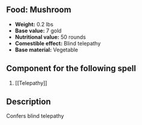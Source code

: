 ## Food: Mushroom

- **Weight:** 0.2 lbs
- **Base value:** 7 gold
- **Nutritional value:** 50 rounds
- **Comestible effect:** Blind telepathy
- **Base material:** Vegetable

## Component for the following spell

1. [[Telepathy]]

## Description

Confers blind telepathy
